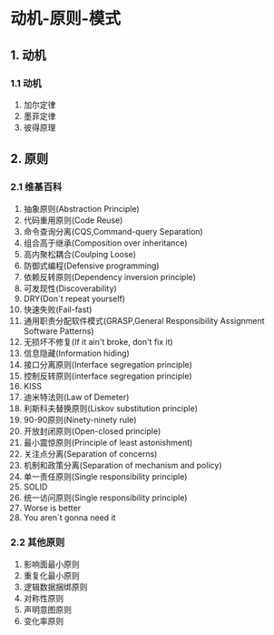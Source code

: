 # 动机-原则-模式

## **1. 动机**

### 1.1 动机

1. 加尔定律
2. 墨菲定律
3. 彼得原理

## **2. 原则**

### 2.1 维基百科

1. 抽象原则(Abstraction Principle)
2. 代码重用原则(Code Reuse)
3. 命令查询分离(CQS,Command-query Separation)
4. 组合高于继承(Composition over inheritance)
5. 高内聚松耦合(Coulping Loose)
6. 防御式编程(Defensive programming)
7. 依赖反转原则(Dependency inversion principle)
8. 可发现性(Discoverability)
9. DRY(Don`t repeat yourself)
10. 快速失败(Fail-fast)
11. 通用职责分配软件模式(GRASP,General Responsibility Assignment Software Patterns)
12. 无损坏不修复(If it ain't broke, don't fix it)
13. 信息隐藏(Information hiding)
14. 接口分离原则(Interface segregation principle)
15. 控制反转原则(interface segregation principle)
16. KISS
17. 迪米特法则(Law of Demeter)
18. 利斯科夫替换原则(Liskov substitution principle)
19. 90-90原则(Ninety-ninety rule)
20. 开放封闭原则(Open-closed principle)
21. 最小震惊原则(Principle of least astonishment)
22. 关注点分离(Separation of concerns)
23. 机制和政策分离(Separation of mechanism and policy)
24. 单一责任原则(Single responsibility principle)
25. SOLID
26. 统一访问原则(Single responsibility principle)
27. Worse is better
28. You aren`t gonna need it

### 2.2 其他原则

1. 影响面最小原则
2. 重复化最小原则
3. 逻辑数据捆绑原则
4. 对称性原则
5. 声明意图原则
6. 变化率原则
